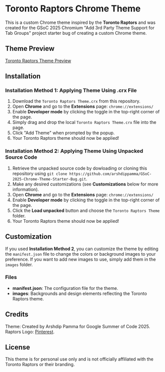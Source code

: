 # Toronto Raptors Chrome Theme

This is a custom Chrome theme inspired by the **Toronto Raptors** and was created for the GSoC 2025 Chromium "Add 3rd Party Theme Support for Tab Groups" project starter bug of creating a custom Chrome theme.

## Theme Preview

[Toronto Raptors Theme Preview](Toronto%20Raptors%20Theme%20Preview.png)

## Installation

### Installation Method 1: Applying Theme Using .crx File

1. Download the `Toronto Raptors Theme.crx` from this repository.
2. Open **Chrome** and go to the **Extensions** page: `chrome://extensions/`
3. Enable **Developer mode** by clicking the toggle in the top-right corner of the page.
4. Simply drag and drop the local `Toronto Raptors Theme.crx` file into the page.
5. Click "Add Theme" when prompted by the popup.
6. Your Toronto Raptors theme should now be applied!

### Installation Method 2: Applying Theme Using Unpacked Source Code

1. Retrieve the unpacked source code by dowloading or cloning this repository using `git clone https://github.com/arshdippamma/GSoC-2025-Chrome-Theme-Starter-Bug.git`.
2. Make any desired customizations (see **Customizations** below for more information).
3. Open **Chrome** and go to the **Extensions** page: `chrome://extensions/`
4. Enable **Developer mode** by clicking the toggle in the top-right corner of the page.
5. Click the **Load unpacked** button and choose the `Toronto Raptors Theme` folder.
6. Your Toronto Raptors theme should now be applied!

## Customization

If you used **Installation Method 2**, you can customize the theme by editing the `manifest.json` file to change the colors or background images to your preference. If you want to add new images to use, simply add them in the `images` folder.

### Files

- **manifest.json**: The configuration file for the theme.
- **images**: Backgrounds and design elements reflecting the Toronto Raptors theme.

## Credits

Theme: Created by Arshdip Pamma for Google Summer of Code 2025.  
Raptors Logo: [Pinterest](https://es.pinterest.com/pin/458030224577571245/).

## License

This theme is for personal use only and is not officially affiliated with the Toronto Raptors or their branding.

